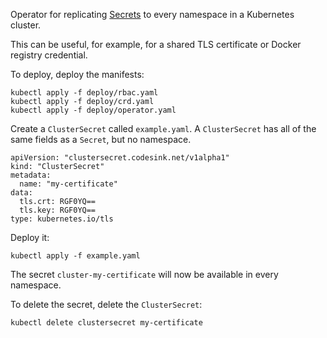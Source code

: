 Operator for replicating [Secrets](https://kubernetes.io/docs/concepts/configuration/secret/) to every namespace in a Kubernetes cluster.

This can be useful, for example, for a shared TLS certificate or Docker registry
credential.

To deploy, deploy the manifests:

```
kubectl apply -f deploy/rbac.yaml
kubectl apply -f deploy/crd.yaml
kubectl apply -f deploy/operator.yaml
```

Create a `ClusterSecret` called `example.yaml`. A `ClusterSecret` has all of the
same fields as a `Secret`, but no namespace.

```
apiVersion: "clustersecret.codesink.net/v1alpha1"
kind: "ClusterSecret"
metadata:
  name: "my-certificate"
data:
  tls.crt: RGF0YQ==
  tls.key: RGF0YQ==
type: kubernetes.io/tls
```

Deploy it:

```
kubectl apply -f example.yaml
```

The secret `cluster-my-certificate` will now be available in every namespace.

To delete the secret, delete the `ClusterSecret`:

```
kubectl delete clustersecret my-certificate
```
